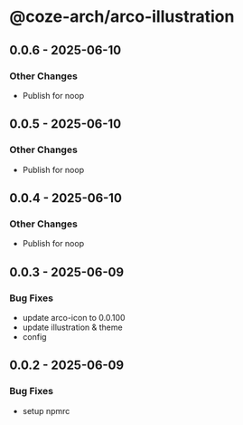 # @coze-arch/arco-illustration

## 0.0.6 - 2025-06-10

### Other Changes

- Publish for noop


## 0.0.5 - 2025-06-10

### Other Changes

- Publish for noop


## 0.0.4 - 2025-06-10

### Other Changes

- Publish for noop


## 0.0.3 - 2025-06-09

### Bug Fixes

- update arco-icon to 0.0.100
- update illustration & theme
- config


## 0.0.2 - 2025-06-09

### Bug Fixes

- setup npmrc

